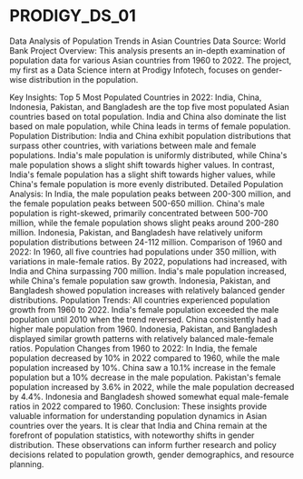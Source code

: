 # PRODIGY_DS_01
Data Analysis of Population Trends in Asian Countries
Data Source: World Bank
Project Overview:
This analysis presents an in-depth examination of population data for various Asian countries from 1960 to 2022. The project, my first as a Data Science intern at Prodigy Infotech, focuses on gender-wise distribution in the population.

Key Insights:
Top 5 Most Populated Countries in 2022:
India, China, Indonesia, Pakistan, and Bangladesh are the top five most populated Asian countries based on total population.
India and China also dominate the list based on male population, while China leads in terms of female population.
Population Distribution:
India and China exhibit population distributions that surpass other countries, with variations between male and female populations.
India's male population is uniformly distributed, while China's male population shows a slight shift towards higher values.
In contrast, India's female population has a slight shift towards higher values, while China's female population is more evenly distributed.
Detailed Population Analysis:
In India, the male population peaks between 200-300 million, and the female population peaks between 500-650 million.
China's male population is right-skewed, primarily concentrated between 500-700 million, while the female population shows slight peaks around 200-280 million.
Indonesia, Pakistan, and Bangladesh have relatively uniform population distributions between 24-112 million.
Comparison of 1960 and 2022:
In 1960, all five countries had populations under 350 million, with variations in male-female ratios.
By 2022, populations had increased, with India and China surpassing 700 million.
India's male population increased, while China's female population saw growth.
Indonesia, Pakistan, and Bangladesh showed population increases with relatively balanced gender distributions.
Population Trends:
All countries experienced population growth from 1960 to 2022.
India's female population exceeded the male population until 2010 when the trend reversed.
China consistently had a higher male population from 1960.
Indonesia, Pakistan, and Bangladesh displayed similar growth patterns with relatively balanced male-female ratios.
Population Changes from 1960 to 2022:
In India, the female population decreased by 10% in 2022 compared to 1960, while the male population increased by 10%.
China saw a 10.1% increase in the female population but a 10% decrease in the male population.
Pakistan's female population increased by 3.6% in 2022, while the male population decreased by 4.4%.
Indonesia and Bangladesh showed somewhat equal male-female ratios in 2022 compared to 1960.
Conclusion:
These insights provide valuable information for understanding population dynamics in Asian countries over the years. It is clear that India and China remain at the forefront of population statistics, with noteworthy shifts in gender distribution. These observations can inform further research and policy decisions related to population growth, gender demographics, and resource planning.
